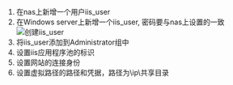 1. 在nas上新增一个用户iis_user
2. 在Windows server上新增一个iis_user, 密码要与nas上设置的一致
![创建iis_user](https://github.com/yiidot/anything-useful-during-development/blob/master/Windows/iis%E8%AE%BF%E9%97%AEnas/%E5%88%9B%E5%BB%BA%E7%94%A8%E6%88%B7.png)
3. 将iis_user添加到Administrator组中
4. 设置iis应用程序池的标识
5. 设置网站的连接身份
6. 设置虚拟路径的路径和凭据，路径为\\ip\\共享目录
